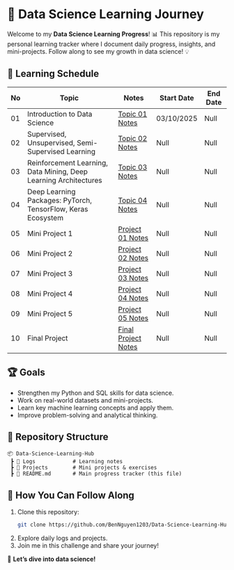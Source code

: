 # 🚀 Data Science Learning Journey

Welcome to my **Data Science Learning Progress**! 📊 This repository is my personal learning tracker where I document daily progress, insights, and mini-projects. Follow along to see my growth in data science! 💡

## 📅 Learning Schedule
| No | Topic | Notes | Start Date | End Date |
|----|------|-------|------|-------|
| 01 | Introduction to Data Science                                     | [Topic 01 Notes](Logs/Topic-1/Introduction-to-Data-Science.md)                                    | 03/10/2025      | Null |
| 02 | Supervised, Unsupervised, Semi-Supervised Learning               | [Topic 02 Notes](Logs/Topic-2/Supervised-Unsupervise-Semi-Supervised-Learning.md)                 | Null            | Null |
| 03 | Reinforcement Learning, Data Mining, Deep Learning Architectures | [Topic 03 Notes](Logs/Topic-3/Reinforcement-Learning-Data-Mining-Deep-Learning-Architectures.md)  | Null            | Null |
| 04 | Deep Learning Packages: PyTorch, TensorFlow, Keras Ecosystem     | [Topic 04 Notes](Logs/Topic-4/Deep-Learning-Packages-PyTorch-TensorFlow-Keras-Ecosystem.md)       | Null            | Null |
| 05 | Mini Project 1                                                   | [Project 01 Notes](Projects/Project-1/Mini-Project-1.md)                                          | Null            | Null |
| 06 | Mini Project 2                                                   | [Project 02 Notes](Projects/Project-2/Mini-Project-2.md)                                          | Null            | Null |
| 07 | Mini Project 3                                                   | [Project 03 Notes](Projects/Project-3/Mini-Project-3.md)                                          | Null            | Null |
| 08 | Mini Project 4                                                   | [Project 04 Notes](Projects/Project-4/Mini-Project-4.md)                                          | Null            | Null |
| 09 | Mini Project 5                                                   | [Project 05 Notes](Projects/Project-5/Mini-Project-5.md)                                          | Null            | Null |
| 10 | Final Project                                                    | [Final Project Notes](Projects/Final-Project/Final-Project.md)                                    | Null            | Null |

## 🏆 Goals
- Strengthen my Python and SQL skills for data science.
- Work on real-world datasets and mini-projects.
- Learn key machine learning concepts and apply them.
- Improve problem-solving and analytical thinking.

## 📂 Repository Structure
```
📦 Data-Science-Learning-Hub
 ┣ 📂 Logs            # Learning notes
 ┣ 📂 Projects        # Mini projects & exercises
 ┣ 📜 README.md       # Main progress tracker (this file)
```

## 🎯 How You Can Follow Along
1. Clone this repository:  
   ```bash
   git clone https://github.com/BenNguyen1203/Data-Science-Learning-Hub.git
   ```
2. Explore daily logs and projects.
3. Join me in this challenge and share your journey!

🚀 **Let’s dive into data science!**
